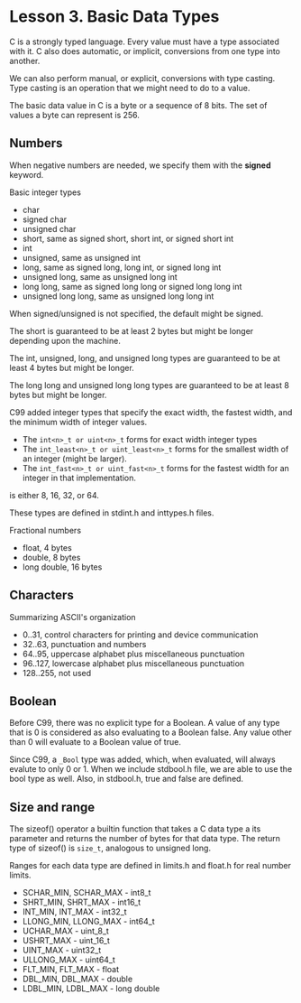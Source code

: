 # Lesson 3. Basic Data Types

C is a strongly typed language. Every value must have a type associated with it. C also does automatic, or implicit, conversions from one type into another.

We can also perform manual, or explicit, conversions with type casting. Type casting is an operation that we might need to do to a value.

The basic data value in C is a byte or a sequence of 8 bits. The set of values a byte can represent is 256.

## Numbers

When negative numbers are needed, we specify them with the **signed** keyword.

Basic integer types
- char
- signed char
- unsigned char
- short, same as signed short, short int, or signed short int
- int
- unsigned, same as unsigned int
- long, same as signed long, long int, or signed long int
- unsigned long, same as unsigned long int
- long long, same as signed long long or signed long long int
- unsigned long long, same as unsigned long long int

When signed/unsigned is not specified, the default might be signed.

The short is guaranteed to be at least 2 bytes but might be longer depending upon the machine.

The int, unsigned, long, and unsigned long types are guaranteed to be at least 4 bytes but might be longer.

The long long and unsigned long long types are guaranteed to be at least 8 bytes but might be longer.

C99 added integer types that specify the exact width, the fastest width, and the minimum width of integer values.
- The `int<n>_t or uint<n>_t` forms for exact width integer types
- The `int_least<n>_t or uint_least<n>_t` forms for the smallest width of an integer (might be larger).
- The `int_fast<n>_t or uint_fast<n>_t` forms for the fastest width for an integer in that implementation.

<n> is either 8, 16, 32, or 64.

These types are defined in stdint.h and inttypes.h files.

Fractional numbers
- float, 4 bytes
- double, 8 bytes
- long double, 16 bytes

## Characters

Summarizing ASCII's organization
- 0..31, control characters for printing and device communication
- 32..63, punctuation and numbers
- 64..95, uppercase alphabet plus miscellaneous punctuation
- 96..127, lowercase alphabet plus miscellaneous punctuation
- 128..255, not used

## Boolean

Before C99, there was no explicit type for a Boolean. A value of any type that is 0 is considered as also evaluating to a Boolean false. Any value other than 0 will evaluate to a Boolean value of true. 

Since C99, a `_Bool` type was added, which, when evaluated, will always evalute to only 0 or 1. When we include stdbool.h file, we are able to use the bool type as well. Also, in stdbool.h, true and false are defined. 

## Size and range

The sizeof() operator a builtin function that takes a C data type a its parameter and returns the number of bytes for that data type. 
The return type of sizeof() is `size_t`, analogous to unsigned long. 

Ranges for each data type are defined in limits.h and float.h for real number limits.
- SCHAR_MIN, SCHAR_MAX - int8_t
- SHRT_MIN, SHRT_MAX - int16_t
- INT_MIN, INT_MAX - int32_t
- LLONG_MIN, LLONG_MAX - int64_t
- UCHAR_MAX - uint_8_t
- USHRT_MAX - uint_16_t
- UINT_MAX - uint32_t
- ULLONG_MAX - uint64_t
- FLT_MIN, FLT_MAX - float
- DBL_MIN, DBL_MAX - double
- LDBL_MIN, LDBL_MAX - long double


